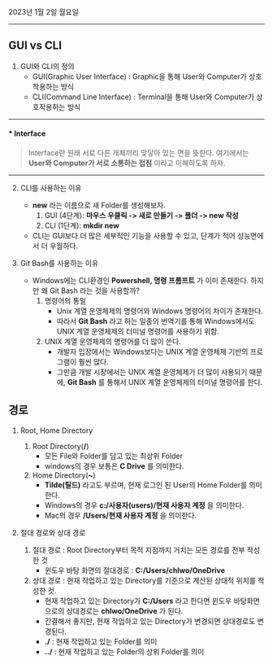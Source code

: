 2023년 1월 2일 월요일

---

## GUI vs CLI

1. GUI와 CLI의 정의
   - GUI(Graphic User Interface) : Graphic을 통해 User와 Computer가 상호작용하는 방식
   - CLI(Command Line Interface) : Terminal을 통해 User와 Computer가 상호작용하는 방식

---

#### \* Interface

>Interface란 원래 서로 다른 개체끼리 맞닿아 있는 면을 뜻한다. 여기에서는 __User와 Computer가 서로 소통하는 접점__ 이라고 이해하도록 하자.

---

2. CLI를 사용하는 이유
   - __new__ 라는 이름으로 새 Folder를 생성해보자.
        1. GUI (4단계): __마우스 우클릭 -> 새로 만들기 -> 폴더 -> new 작성__
        2. CLI (1단계): __mkdir new__
    - CLI는 GUI보다 더 많은 세부적인 기능을 사용할 수 있고, 단계가 적어 성능면에서 더 우월하다.
  
3. Git Bash를 사용하는 이유
    - Windows에는 CLI환경인 __Powershell, 명령 프롬프트__ 가 이미 존재한다. 하지만 왜 Git Bash 라는 것을 사용할까?
        1. 명령어의 통일
            - Unix 계열 운영체제의 명령어와 Windows 명령어의 차이가 존재한다.
            - 따라서 __Git Bash__ 라고 하는 일종의 번역기를 통해 Windows에서도 UNIX 계열 운영체제의 터미널 명령어를 사용하기 위함.
        2. UNIX 계열 운영체제의 명령어를 더 많이 쓴다.
            - 개발자 입장에서는 Windows보다는 UNIX 계열 운영체제 기반의 프로그램이 훨씬 많다.
            - 그만큼 개발 시장에서는 UNIX 계열 운영체제가 더 많이 사용되기 때문에, __Git Bash__ 를 통해서 UNIX 계열 운영체제의 터미널 명령어를 한다.

## 경로

1. Root, Home Directory
   1. Root Directory(__/__)
        - 모든 File와 Folder를 담고 있는 최상위 Folder
        - windows의 경우 보통은 __C Drive__ 를 의미한다.
    2. Home Directory(__~__)
        - __Tilde(틸드)__ 라고도 부르며, 현재 로그인 된 User의 Home Folder를 의미한다.
        - Windows의 경우 __c:/사용자(users)/현재 사용자 계정__ 을 의미한다.
        - Mac의 경우 __/Users/현재 사용자 계정__ 을 의미한다.

2. 절대 경로와 상대 경로
   1. 절대 경로 : Root Directory부터 목적 지점까지 거치는 모든 경로를 전부 작성한 것
        - 윈도우 바탕 화면의 절대경로 : __C:/Users/chlwo/OneDrive__
    2. 상대 경로 : 현재 작업하고 있는 Directory를 기준으로 계산된 상대적 위치를 작성한 것.
        - 현재 작업하고 있는 Directory가 __C:/Users__ 라고 한다면 윈도우 바탕화면으로의 상대경로는 __chlwo/OneDrive__ 가 된다.
        - 간결해서 좋지만, 현재 작업하고 있는 Directory가 변경되면 상대경로도 변경된다.
        - __./__ : 현재 작업하고 있는 Folder를 의미
        - __../__ : 현재 작업하고 있는 Folder의 상위 Folder를 의미

